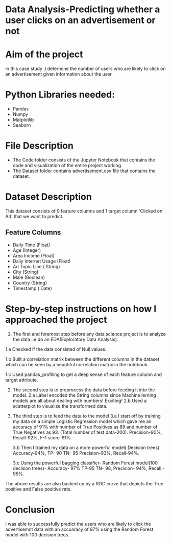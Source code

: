# Data Analysis-Predicting whether a user clicks on an advertisement or not

# Aim of the project
In this case study ,I determine the number of users who are likely to click on an advertisement given information about the user.

# Python Libraries needed:
* Pandas
* Numpy
* Matplotlib
* Seaborn

# File Description
* The Code folder consists of the Jupyter Notebook that contains the code and visualization of the entire project working.
* The Dataset folder contains advertisement.csv file that contains the dataset.


# Dataset Description
This dataset consists of 9 feature columns and 1 target column 'Clicked on Ad' that we want to predict.
## Feature Columns
* Daily Time (Float)
* Age (Integer)
* Area Income (Float)
* Daily Internet Usage (Float)
* Ad Topic Line ( String)
* City (String)
* Male (Boolean)
* Country (String)
* Timestamp ( Date)

# Step-by-step instructions on how I approached the project
1. The first and foremost step before any data science project is to analyze the data i.e do an EDA(Exploratory Data Analysis).

  1.a  Checked if the data consisted of Null values.
  
  1.b  Built a correlation matrix between the different columns in the dataset which can be seen by a beautiful correlation matrix in the notebook.
  
  1.c Used pandas_profiling to get a deep sense of each feature column and target attribute.
  
2.  The second step is to preprocess the data before feeding it into the model.
    2.a Label encoded the String columns since Machine lerning models are all about dealing with numbers! Exciting!
    2.b Used a scatterplot to visualize the transformed data.
3.  The third step is to feed the data to the model
    3.a I start off by training my data on a simple Logistic Regression model which gave me an accuracy of 91% with number of True    Positives as 89 and number of True Negatives as 93. (Total number of test data-200). Precision-90%, Recall-92%, F-1 score-91%.
  
    3.b Then I trained my data on a more powerful model( Decision trees). Accuracy-94%, TP- 90 TN- 95 Precision-93%, Recall-94%.
  
    3.c Using the powerful bagging classifier- Random Forest model(100 decision trees)- Accuracy- 97% TP-95 TN- 98, Precision- 94%,   Recall - 95%.
  
The above results are also backed up by a ROC curve that depicts the True positive and False positive rate.

# Conclusion
I was able to successfully predict the users who are likely to click the advertisemnt data with an accuaracy of 97% using the Random Forest model with 100 decision trees.


  
  
